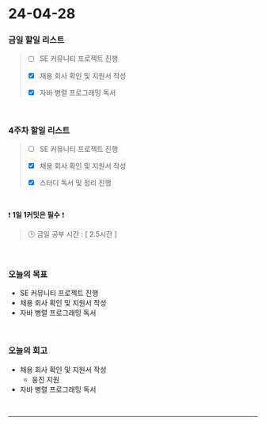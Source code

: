 # 24-04-28
### 금일 할일 리스트
> - [ ]  SE 커뮤니티 프로젝트 진행
>
> - [x]  채용 회사 확인 및 지원서 작성
>
> - [x]  자바 병렬 프로그래밍 독서

<br/>

### 4주차 할일 리스트  
> - [ ]  SE 커뮤니티 프로젝트 진행
>
> - [x]  채용 회사 확인 및 지원서 작성
>
> - [x]  스터디 독서 및 정리 진행

<br/>

❗ **1일 1커밋은 필수** ❗
> 🕒 금일 공부 시간 : [ 2.5시간 ]

<br/>

### 오늘의 목표
- SE 커뮤니티 프로젝트 진행
- 채용 회사 확인 및 지원서 작성
- 자바 병렬 프로그래밍 독서


<br>

### 오늘의 회고
- 채용 회사 확인 및 지원서 작성
    - 웅진 지원
- 자바 병렬 프로그래밍 독서


<br/>

------------  
